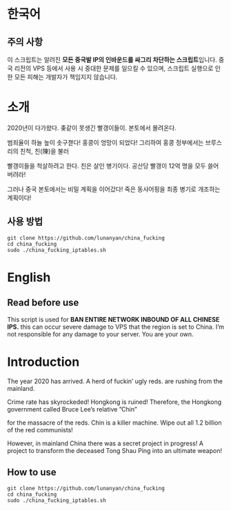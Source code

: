 # 한국어
## 주의 사항
이 스크립트는 알려진 **모든 중국발 IP의 인바운드를 싸그리 차단하는 스크립트**입니다. 중국 리전의 VPS 등에서 사용 시 중대한 문제를 일으킬 수 있으며, 스크립트 실행으로 인한 모든 피해는 개발자가 책임지지 않습니다.

# 소개
2020년이 다가왔다. 좆같이 못생긴 빨갱이들이. 본토에서 몰려온다.

범죄율이 하늘 높이 솟구쳗다! 홍콩이 엉망이 되었다! 그리하여 홍콩 정부에서는 브루스 리의 친척, 친(陳)을 불러

빨갱이들을 척살하려고 한다. 친은 살인 병기이다. 공산당 빨갱이 12억 명을 모두 쓸어 버려라!

그러나 중국 본토에서는 비밀 계획을 이어갔다! 죽은 동샤어핑을 최종 병기로 개조하는 계획이다!

## 사용 방법
```
git clone https://github.com/lunanyan/china_fucking
cd china_fucking
sudo ./china_fucking_iptables.sh
```

# English
## Read before use

This script is used for **BAN ENTIRE NETWORK INBOUND OF ALL CHINESE IPS.** this can occur severe damage to VPS that the region is set to China. I’m not responsible for any damage to your server. You are your own.

# Introduction
The year 2020 has arrived. A herd of fuckin’ ugly reds. are rushing from the mainland.

Crime rate has skyrockeded! Hongkong is ruined! Therefore, the Hongkong government called Bruce Lee’s relative ”Chin”

for the massacre of the reds. Chin is a killer machine. Wipe out all 1.2 billion of the red communists!

However, in mainland China there was a secret project in progress! A project to transform the deceased Tong Shau Ping into an ultimate weapon!

## How to use
```
git clone https://github.com/lunanyan/china_fucking
cd china_fucking
sudo ./china_fucking_iptables.sh
```